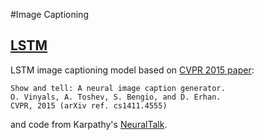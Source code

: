 #Image Captioning

## [LSTM](https://github.com/nervanazoo/NervanaModelZoo/tree/master/ImageCaptioning/LSTM)

LSTM image captioning model based on [CVPR 2015 paper](http://arxiv.org/abs/1411.4555): 

    Show and tell: A neural image caption generator.
    O. Vinyals, A. Toshev, S. Bengio, and D. Erhan.  
    CVPR, 2015 (arXiv ref. cs1411.4555)

and code from Karpathy's [NeuralTalk](https://github.com/karpathy/neuraltalk).

